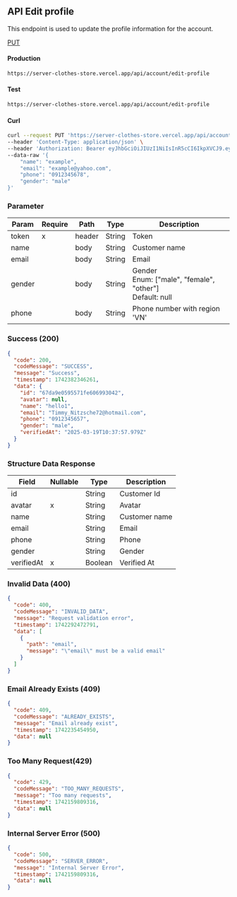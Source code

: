 ## API Edit profile

This endpoint is used to update the profile information for the account.

[PUT](#)

#### Production

```bash
https://server-clothes-store.vercel.app/api/account/edit-profile
```

#### Test

```bash
https://server-clothes-store.vercel.app/api/account/edit-profile
```

#### Curl

```bash
curl --request PUT 'https://server-clothes-store.vercel.app/api/account/edit-profile' \
--header 'Content-Type: application/json' \
--header 'Authorization: Bearer eyJhbGciOiJIUzI1NiIsInR5cCI6IkpXVCJ9.eyJpZCI6IjY3ZDJhMzMyYzhhMjEzYjA1MDI4MzNjNiIsInR5cGUiOiJVc2VyIiwiaWF0IjoxNzQyMjAxMDU5LCJleHAiOjE3NDIyMDE5NTl9.gsqLAzSlJKDPU3D9gvKg_I42NJ3NhI2d5svf-MYywDo' \
--data-raw '{
    "name": "example",
    "email": "example@yahoo.com",
    "phone": "0912345678",
    "gender": "male"
}'
```

### Parameter

| Param  | Require | Path   | Type   | Description                                                  |
| ------ | ------- | ------ | ------ | ------------------------------------------------------------ |
| token  | x       | header | String | Token                                                        |
| name   |         | body   | String | Customer name                                                |
| email  |         | body   | String | Email                                                        |
| gender |         | body   | String | Gender<br>Enum: ["male", "female", "other"]<br>Default: null |
| phone  |         | body   | String | Phone number with region 'VN'                                |

### Success (200)

```json
{
  "code": 200,
  "codeMessage": "SUCCESS",
  "message": "Success",
  "timestamp": 1742382346261,
  "data": {
    "id": "67da9e0595571fe606993042",
    "avatar": null,
    "name": "hello1",
    "email": "Timmy_Nitzsche72@hotmail.com",
    "phone": "0912345657",
    "gender": "male",
    "verifiedAt": "2025-03-19T10:37:57.979Z"
  }
}
```

### Structure Data Response

| Field      | Nullable | Type    | Description   |
| ---------- | -------- | ------- | ------------- |
| id         |          | String  | Customer Id   |
| avatar     | x        | String  | Avatar        |
| name       |          | String  | Customer name |
| email      |          | String  | Email         |
| phone      |          | String  | Phone         |
| gender     |          | String  | Gender        |
| verifiedAt | x        | Boolean | Verified At   |

### Invalid Data (400)

```json
{
  "code": 400,
  "codeMessage": "INVALID_DATA",
  "message": "Request validation error",
  "timestamp": 1742292472791,
  "data": [
    {
      "path": "email",
      "message": "\"email\" must be a valid email"
    }
  ]
}
```

### Email Already Exists (409)

```json
{
  "code": 409,
  "codeMessage": "ALREADY_EXISTS",
  "message": "Email already exist",
  "timestamp": 1742235454950,
  "data": null
}
```

### Too Many Request(429)

```json
{
  "code": 429,
  "codeMessage": "TOO_MANY_REQUESTS",
  "message": "Too many requests",
  "timestamp": 1742159809316,
  "data": null
}
```

### Internal Server Error (500)

```json
{
  "code": 500,
  "codeMessage": "SERVER_ERROR",
  "message": "Internal Server Error",
  "timestamp": 1742159809316,
  "data": null
}
```

